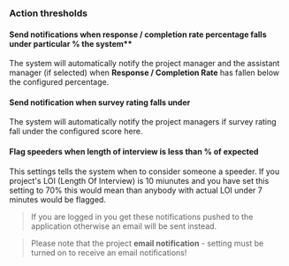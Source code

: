### Action thresholds

#### Send notifications when response / completion rate percentage falls under particular % the system** 
The system will automatically notify the project manager and the assistant manager (if selected) when **Response / Completion Rate** has fallen below the configured percentage.

#### Send notification when survey rating falls under
The system will automatically notify the project managers if survey rating fall under the configured score here.

#### Flag speeders when length of interview is less than % of expected
This settings tells the system when to consider someone a speeder. If you project's LOI (Length Of Interview) is 10 miunutes and you have set this setting to 70% this would mean than anybody with actual LOI under 7 minutes would be flagged.

> If you are logged in you get these notifications pushed to the application otherwise an email will be sent instead.

> Please note that the project **email notification** - setting must be turned on to receive an email notifications!
